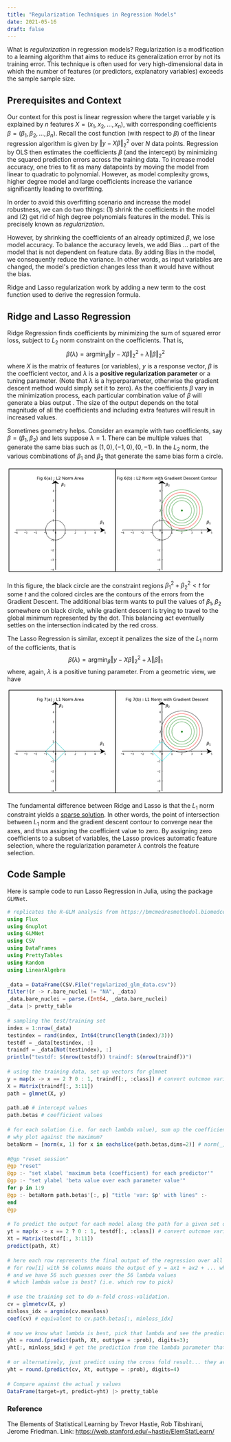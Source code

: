 ```yaml
---
title: "Regularization Techniques in Regression Models"
date: 2021-05-16
draft: false
---
```

What is *regularization* in regression models? Regularization is a modification to a learning algorithm that aims to reduce its generalization error by not its training error. This technique is often used for very high-dimensional data in which the number of features (or predictors, explanatory variables) exceeds the sample sample size. 

## Prerequisites and Context
Our context for this post is linear regression where the target variable $y$ is explained by $n$ features $X = (x_1, x_2, \ldots, x_n)$, with corresponding coefficients $\beta = (\beta_1, \beta_2, \ldots, \beta_n)$. Recall the cost function (with respect to $\beta$) of the linear regression algorithm is given by $\Vert y - X\beta \Vert_2^2$ over $N$ data points. Regression by OLS then estimates the coefficients $\beta$ (and the intercept) by minimizing the squared prediction errors across the training data. To increase model accuracy, one tries to fit as many datapoints by moving the model from linear to quadratic to polynomial. However, as model complexity grows, higher degree model and large coefficients increase the variance significantly leading to overfitting.

In order to avoid this overfitting scenario and increase the model robustness, we can do two things: (1) shrink the coefficients in the model and (2) get rid of high degree polynomials features in the model. This is precisely known as *regularization*. 

However, by shrinking the coefficients of an already optimized $\beta$, we lose model accuracy. To balance the accuracy levels, we add Bias ... part of the model that is not dependent on feature data. By adding Bias in the model, we consequently reduce the variance. In other words, as input variables are changed, the model's prediction changes less than it would have without the bias. 

Ridge and Lasso regularization work by adding a new term to the cost function used to derive the regression formula. 

## Ridge and Lasso Regression
Ridge Regression finds coefficients by minimizing the sum of squared error loss, subject to $L_2$ norm constraint on the coefficients. That is, 
$$\hat{\beta}(\lambda) = \operatorname*{argmin}_\beta \Vert y - X\beta \Vert_2^2 + \lambda \Vert\beta\Vert_2^2$$
where $X$ is the matrix of features (or variables), $y$ is a response vector, $\beta$ is the coefficient vector, and $\lambda$ is a **positive regularization parameter** or a tuning parameter. (Note that $\lambda$ is a hyperparameter, otherwise the gradient descent method would simply set it to zero). As the coefficients $\beta$ vary in the minimization process, each particular combination value of $\beta$ will generate a bias output . The size of the output depends on the total magnitude of all the coefficients and including extra features will result in increased values. 

Sometimes geometry helps. Consider an example with two coefficients, say $\beta = (\beta_1, \beta_2)$ and lets suppose $\lambda = 1$. There can be multiple values that generate the same bias such as $(1, 0), (-1, 0), (0, -1)$. In the $L_2$ norm, the various combinations of $\beta_1$ and $\beta_2$ that generate the same bias form a circle.

![l2 norm](/images/ridge_l2_norm.png)

In this figure, the black circle are the constraint regions $\beta_1^2 + \beta_2^2 < t$ for some $t$ and the colored circles are the contours of the errors from the Gradient Descent. The additional bias term wants to pull the values of $\beta_1, \beta_2$ somewhere on black circle, while gradient descent is trying to travel to the global minimum represented by the dot. This balancing act eventually settles on the intersection indicated by the red cross. 

The Lasso Regression is similar, except it penalizes the size of the $L_1$ norm of the cofficients, that is 
$$\hat{\beta}(\lambda) = \operatorname*{argmin}_\beta \Vert y - X\beta \Vert_2^2 + \lambda \Vert\beta\Vert_1$$ where, again, $\lambda$ is a positive tuning parameter. From a geometric view, we have 

![l1 norm](/images/lasso_l1_norm.png)

The fundamental difference between Ridge and Lasso is that the $L_1$ norm constraint yields a [sparse solution](https://stats.stackexchange.com/questions/45643/why-l1-norm-for-sparse-models). In other words, the point of intersection between $L_1$ norm and the gradient descent contour to converge near the axes, and thus assigning the coefficient value to zero. By assigning zero coefficients to a subset of variables, the Lasso provices automatic feature selection, where the regularization parameter $\lambda$ controls the feature selection. 


## Code Sample 
Here is sample code to run Lasso Regression in Julia, using the package `GLMNet`. 

```julia
# replicates the R-GLM analysis from https://bmcmedresmethodol.biomedcentral.com/articles/10.1186/s12874-019-0681-4
using Flux
using Gnuplot
using GLMNet
using CSV
using DataFrames
using PrettyTables
using Random
using LinearAlgebra

_data = DataFrame(CSV.File("regularized_glm_data.csv")) 
filter!(r -> r.bare_nuclei != "NA", _data) 
_data.bare_nuclei = parse.(Int64, _data.bare_nuclei)
_data |> pretty_table

# sampling the test/training set 
index = 1:nrow(_data) 
testindex = rand(index, Int64(trunc(length(index)/3)))
testdf = _data[testindex, :]
traindf = _data[Not(testindex), :] 
println("testdf: $(nrow(testdf)) traindf: $(nrow(traindf))")

# using the training data, set up vectors for glmnet
y = map(x -> x == 2 ? 0 : 1, traindf[:, :class]) # convert outcmoe variable to 0/1
X = Matrix(traindf[:, 3:11])
path = glmnet(X, y)

path.a0 # intercept values
path.betas # coefficient values

# for each solution (i.e. for each lambda value), sum up the coefficient values for all 9 predictors 
# why plot against the maximum?
betaNorm = [norm(x, 1) for x in eachslice(path.betas,dims=2)] # norm(_, 1) is sum

#@gp "reset session"
@gp "reset"
@gp :- "set xlabel 'maximum beta (coefficient) for each predictor'"
@gp :- "set ylabel 'beta value over each parameter value'"
for p in 1:9 
@gp :- betaNorm path.betas'[:, p] "title 'var: $p' with lines" :-
end
@gp

# To predict the output for each model along the path for a given set of predictors
yt = map(x -> x == 2 ? 0 : 1, testdf[:, :class]) # convert outcmoe variable to 0/1
Xt = Matrix(testdf[:, 3:11])
predict(path, Xt)

# here each row represents the final output of the regression over all the lambda values 
# for row[1] with 56 columns means the output of y = ax1 + ax2 + ... where each value is a continous version of y 
# and we have 56 such guesses over the 56 lambda values 
# which lambda value is best? (i.e. which row to pick)

# use the training set to do n-fold cross-validation. 
cv = glmnetcv(X, y)
minloss_idx = argmin(cv.meanloss)
coef(cv) # equivalent to cv.path.betas[:, minloss_idx]

# now we know what lambda is best, pick that lambda and see the prediction accuracy on the testset
yht = round.(predict(path, Xt, outtype = :prob), digits=3);
yht[:, minloss_idx] # get the prediction from the lambda parameter that is minimized

# or alternatively, just predict using the cross fold result... they are equivalent. 
yht = round.(predict(cv, Xt, outtype = :prob), digits=4)

# Compare against the actual y values 
DataFrame(target=yt, predict=yht) |> pretty_table

```


### Reference
The Elements of Statistical Learning by Trevor Hastie, Rob Tibshirani, Jerome Friedman. Link: https://web.stanford.edu/~hastie/ElemStatLearn/

